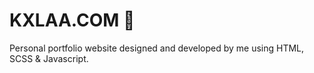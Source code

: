 # KXLAA.COM 🤙
Personal portfolio website designed and developed by me using HTML, SCSS & Javascript.
